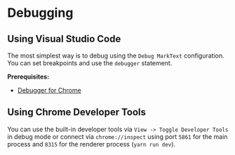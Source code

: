 # Debugging

## Using Visual Studio Code

The most simplest way is to debug using the `Debug MarkText` configuration. You can set breakpoints and use the `debugger` statement.

**Prerequisites:**

- [Debugger for Chrome](https://marketplace.visualstudio.com/itemdetails?itemName=msjsdiag.debugger-for-chrome)

## Using Chrome Developer Tools

You can use the built-in developer tools via `View -> Toggle Developer Tools` in debug mode or connect via `chrome://inspect` using port `5861` for the main process and `8315` for the renderer process (`yarn run dev`).
